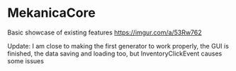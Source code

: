 # MekanicaCore

Basic showcase of existing features https://imgur.com/a/53Rw762

Update: I am close to making the first generator to work properly, the GUI is finished, the data saving and loading too, but InventoryClickEvent causes some issues
